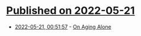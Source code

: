 # [Published on 2022-05-21](index.md)

* [2022-05-21, 00:51:57](https://news.ycombinator.com/item?id=31454286) - [On Aging Alone](https://thewalrus.ca/on-aging-alone/)
